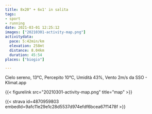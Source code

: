 ```yaml
---
title: 8x20" + 6x1' in salita
tags:
- sport
- running
date: 2021-03-01 12:25:12
images: ["20210301-activity-map.png"]
activitydata:
  pace: 5:42min/km
  elevation: 258mt
  distance: 8.04km
  duration: 45:54
places: ["biogio"]

---
```


Cielo sereno, 13°C, Percepito 10°C, Umidità 43%, Vento 2m/s da SSO - Klimat.app



{{< figurelink src="20210301-activity-map.png" title="map" >}}


{{< strava id=4870959803 embedId=9afc11e29e1c28d5537d974efdf6bcea67f1478f >}}
